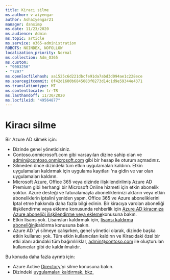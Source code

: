```yaml
---
title: Kiracı silme
ms.author: v-aiyengar
author: AshaIyengar21
manager: dansimp
ms.date: 11/23/2020
ms.audience: Admin
ms.topic: article
ms.service: o365-administration
ROBOTS: NOINDEX, NOFOLLOW
localization_priority: Normal
ms.collection: Adm_O365
ms.custom:
- "9003256"
- "7297"
ms.openlocfilehash: aa1525c6d221dbcfe91da7abd3d094ae1c228ece
ms.sourcegitcommit: 0f42d1600b6845083f0273d14c1d9e59344e4371
ms.translationtype: MT
ms.contentlocale: tr-TR
ms.lasthandoff: 11/30/2020
ms.locfileid: "49564877"
---
```

# <a name="delete-tenant"></a>Kiracı silme

Bir Azure AD silmek için:
- Dizinde genel yöneticisiniz.
- Contoso.onmicrosoft.com gibi varsayılan dizine sahip olan ve admin@contoso.onmicrosoft.com gibi bir hesap ile oturum açmadınız.
- Silmeden önce dizindeki tüm etkin uygulamaları kaldırın. Etkin uygulamaları kaldırmak için uygulama kayıtları 'na gidin ve var olan uygulamaları kaldırın.
- Microsoft Azure, Office 365 veya dizinde ilişkilendirilmiş Azure AD Premium gibi herhangi bir Microsoft Online hizmeti için etkin abonelik yoktur. Azure desteği ve faturalamayla aboneliklerinizi aktarın veya etkin aboneliklerin iptalini yeniden yapın. Office 365 ve Azure aboneliklerini Iptal etme hakkında daha fazla bilgi edinin. Bir kiracıya varolan aboneliği ilişkilendirme veya ekleme konusunda rehberlik için [Azure AD kiracınıza Azure aboneliği ilişkilendirme veya ekleme](https://docs.microsoft.com/azure/active-directory/fundamentals/active-directory-how-subscriptions-associated-directory)konusuna bakın.
- Etkin lisans yok. Lisansları kaldırmak için, [lisansı kaldırma aboneliğini](https://docs.microsoft.com/azure/active-directory/enterprise-users/directory-delete-howto#delete-a-subscription)kaldırma konusuna bakın.
- Azure AD 'yi silmeye çalışırken, genel yönetici olarak, dizinde başka etkin kullanıcı yok. Tüm etkin kullanıcıları kaldırın ve Kiracıdaki özel bir etki alanı adındaki tüm bağımlılıklar, admin@contoso.com ile oluşturulan kullanıcılar gibi de kaldırılmalıdır.

Bu konuda daha fazla ayrıntı için:
- Azure Active [Directory](https://docs.microsoft.com/azure/active-directory/users-groups-roles/directory-delete-howto)'yi silme konusuna bakın.
- Dizindeki [uygulamaları kaldırmak, bkz.](https://docs.microsoft.com/azure/active-directory/develop/quickstart-remove-app) 
